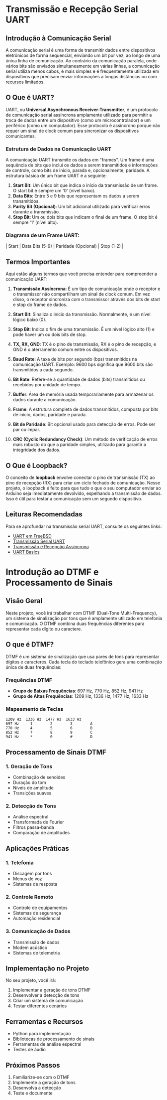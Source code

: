 # Transmissão e Recepção Serial UART

## Introdução à Comunicação Serial

A comunicação serial é uma forma de transmitir dados entre dispositivos eletrônicos de forma sequencial, enviando um bit por vez, ao longo de uma única linha de comunicação. Ao contrário da comunicação paralela, onde vários bits são enviados simultaneamente em várias linhas, a comunicação serial utiliza menos cabos, é mais simples e é frequentemente utilizada em dispositivos que precisam enviar informações a longas distâncias ou com recursos limitados.

## O Que é UART?

UART, ou **Universal Asynchronous Receiver-Transmitter**, é um protocolo de comunicação serial assíncrona amplamente utilizado para permitir a troca de dados entre um dispositivo (como um microcontrolador) e um periférico (como um computador). Esse protocolo é assíncrono porque não requer um sinal de clock comum para sincronizar os dispositivos comunicantes.

### Estrutura de Dados na Comunicação UART

A comunicação UART transmite os dados em "frames". Um frame é uma sequência de bits que inclui os dados a serem transmitidos e informações de controle, como bits de início, parada e, opcionalmente, paridade. A estrutura básica de um frame UART é a seguinte:

1. **Start Bit**: Um único bit que indica o início da transmissão de um frame. O start bit é sempre um '0' (nível baixo).
2. **Data Bits**: Entre 5 e 9 bits que representam os dados a serem transmitidos.
3. **Parity Bit (Opcional)**: Um bit adicional utilizado para verificar erros durante a transmissão.
4. **Stop Bit**: Um ou dois bits que indicam o final de um frame. O stop bit é sempre '1' (nível alto).

### Diagrama de um Frame UART:

| Start | Data Bits (5-9) | Paridade (Opcional) | Stop (1-2) |


## Termos Importantes

Aqui estão alguns termos que você precisa entender para compreender a comunicação UART:

1. **Transmissão Assíncrona**: É um tipo de comunicação onde o receptor e o transmissor não compartilham um sinal de clock comum. Em vez disso, o receptor sincroniza com o transmissor através dos bits de start e stop do frame de dados.
   
2. **Start Bit**: Sinaliza o início da transmissão. Normalmente, é um nível lógico baixo (0).
   
3. **Stop Bit**: Indica o fim de uma transmissão. É um nível lógico alto (1) e pode haver um ou dois bits de stop.
   
4. **TX, RX, GND**: TX é o pino de transmissão, RX é o pino de recepção, e GND é o aterramento comum entre os dispositivos.
   
5. **Baud Rate**: A taxa de bits por segundo (bps) transmitidos na comunicação UART. Exemplo: 9600 bps significa que 9600 bits são transmitidos a cada segundo.
   
6. **Bit Rate**: Refere-se à quantidade de dados (bits) transmitidos ou recebidos por unidade de tempo.
   
7. **Buffer**: Área de memória usada temporariamente para armazenar os dados durante a comunicação.
   
8. **Frame**: A estrutura completa de dados transmitidos, composta por bits de início, dados, paridade e parada.
   
9. **Bit de Paridade**: Bit opcional usado para detecção de erros. Pode ser par ou ímpar.
   
10. **CRC (Cyclic Redundancy Check)**: Um método de verificação de erros mais robusto do que a paridade simples, utilizado para garantir a integridade dos dados.

## O Que é Loopback?

O conceito de **loopback** envolve conectar o pino de transmissão (TX) ao pino de recepção (RX) para criar um ciclo fechado de comunicação. Nesse projeto, o loopback é feito para que tudo o que o seu computador enviar ao Arduino seja imediatamente devolvido, espelhando a transmissão de dados. Isso é útil para testar a comunicação sem um segundo dispositivo.


## Leituras Recomendadas

Para se aprofundar na transmissão serial UART, consulte os seguintes links:

- [UART em FreeBSD](https://docs.freebsd.org/pt-br/articles/serial-uart/)
- [Transmissão Serial UART](http://www1.rc.unesp.br/igce/demac/alex/disciplinas/MicroII/EMA864315-Serial.pdf)
- [Transmissão e Recepção Assíncrona](https://www2.pcs.usp.br/~labdig/pdffiles_2012/tx_e_rx_as.pdf)
- [UART Basics](https://ece353.engr.wisc.edu/serial-interfaces/uart-basics/)

# Introdução ao DTMF e Processamento de Sinais

## Visão Geral

Neste projeto, você irá trabalhar com DTMF (Dual-Tone Multi-Frequency), um sistema de sinalização por tons que é amplamente utilizado em telefonia e comunicação. O DTMF combina duas frequências diferentes para representar cada dígito ou caractere.

## O que é DTMF?

DTMF é um sistema de sinalização que usa pares de tons para representar dígitos e caracteres. Cada tecla do teclado telefônico gera uma combinação única de duas frequências:

### Frequências DTMF
- **Grupo de Baixas Frequências**: 697 Hz, 770 Hz, 852 Hz, 941 Hz
- **Grupo de Altas Frequências**: 1209 Hz, 1336 Hz, 1477 Hz, 1633 Hz

### Mapeamento de Teclas
```
1209 Hz  1336 Hz  1477 Hz  1633 Hz
697 Hz     1        2        3        A
770 Hz     4        5        6        B
852 Hz     7        8        9        C
941 Hz     *        0        #        D
```

## Processamento de Sinais DTMF

### 1. Geração de Tons
- Combinação de senoides
- Duração do tom
- Níveis de amplitude
- Transições suaves

### 2. Detecção de Tons
- Análise espectral
- Transformada de Fourier
- Filtros passa-banda
- Comparação de amplitudes

## Aplicações Práticas

### 1. Telefonia
- Discagem por tons
- Menus de voz
- Sistemas de resposta

### 2. Controle Remoto
- Controle de equipamentos
- Sistemas de segurança
- Automação residencial

### 3. Comunicação de Dados
- Transmissão de dados
- Modem acústico
- Sistemas de telemetria

## Implementação no Projeto

No seu projeto, você irá:

1. Implementar a geração de tons DTMF
2. Desenvolver a detecção de tons
3. Criar um sistema de comunicação
4. Testar diferentes cenários

## Ferramentas e Recursos

- Python para implementação
- Bibliotecas de processamento de sinais
- Ferramentas de análise espectral
- Testes de áudio

## Próximos Passos

1. Familiarize-se com o DTMF
2. Implemente a geração de tons
3. Desenvolva a detecção
4. Teste e documente


